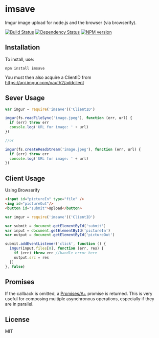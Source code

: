 # imsave

Imgur image upload for node.js and the browser (via browserify).

[![Build Status](https://travis-ci.org/ForbesLindesay/imsave.png?branch=master)](https://travis-ci.org/ForbesLindesay/imsave)
[![Dependency Status](https://gemnasium.com/ForbesLindesay/imsave.png)](https://gemnasium.com/ForbesLindesay/imsave)
[![NPM version](https://badge.fury.io/js/imsave.png)](http://badge.fury.io/js/imsave)

## Installation

To install, use:

    npm install imsave

You must then also acquire a ClientID from https://api.imgur.com/oauth2/addclient

## Sever Usage

```js
var imgur = require('imsave')('ClientID')

imgur(fs.readFileSync('image.jpeg'), function (err, url) {
  if (err) throw err
  console.log('URL for image: ' + url)
})

//or

imgur(fs.createReadStream('image.jpeg'), function (err, url) {
  if (err) throw err
  console.log('URL for image: ' + url)
})
```

## Client Usage

Using Browserify

```html
<input id="pictureIn" type="file" />
<img id="pictureOut"/>
<button id="submit">Upload</button>
```

```js
var imgur = require('imsave')('ClientID')

var submit = document.getElementById('submit')
var input = document.getElementById('pictureIn')
var output = document.getElementById('pictureOut')

submit.addEventListener('click', function () {
  imgur(input.files[0], function (err, res) {
    if (err) throw err //handle error here
    output.src = res
  })
}, false)
```

## Promises

If the callback is omitted, a [Promises/A+](http://promises-aplus.github.io/promises-spec/) promise is returned.  This is very useful for composing multiple asynchronous operations, especially if they are in parallel.

## License

  MIT